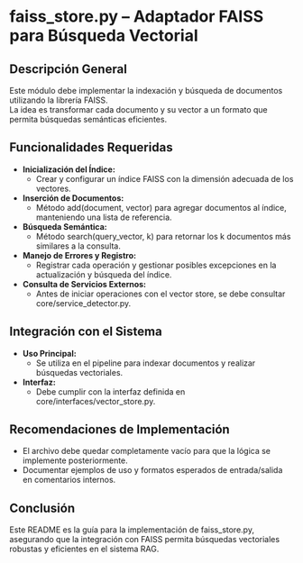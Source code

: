 # faiss_store.py – Adaptador FAISS para Búsqueda Vectorial

## Descripción General
Este módulo debe implementar la indexación y búsqueda de documentos utilizando la librería FAISS.  
La idea es transformar cada documento y su vector a un formato que permita búsquedas semánticas eficientes.

## Funcionalidades Requeridas
- **Inicialización del Índice:**  
  - Crear y configurar un índice FAISS con la dimensión adecuada de los vectores.
- **Inserción de Documentos:**  
  - Método add(document, vector) para agregar documentos al índice, manteniendo una lista de referencia.
- **Búsqueda Semántica:**  
  - Método search(query_vector, k) para retornar los k documentos más similares a la consulta.
- **Manejo de Errores y Registro:**  
  - Registrar cada operación y gestionar posibles excepciones en la actualización y búsqueda del índice.
- **Consulta de Servicios Externos:**  
  - Antes de iniciar operaciones con el vector store, se debe consultar core/service_detector.py.

## Integración con el Sistema
- **Uso Principal:**  
  - Se utiliza en el pipeline para indexar documentos y realizar búsquedas vectoriales.
- **Interfaz:**  
  - Debe cumplir con la interfaz definida en core/interfaces/vector_store.py.

## Recomendaciones de Implementación
- El archivo debe quedar completamente vacío para que la lógica se implemente posteriormente.
- Documentar ejemplos de uso y formatos esperados de entrada/salida en comentarios internos.

## Conclusión
Este README es la guía para la implementación de faiss_store.py, asegurando que la integración con FAISS permita búsquedas vectoriales robustas y eficientes en el sistema RAG.
